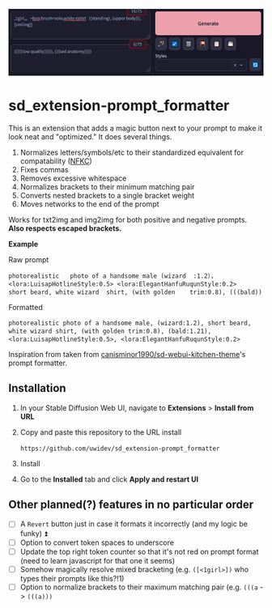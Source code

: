 ![Demonstration](/demo/demo.gif)
# sd_extension-prompt_formatter
This is an extension that adds a magic button next to your prompt to make it look neat and "optimized." It does several things.
1. Normalizes letters/symbols/etc to their standardized equivalent for compatability ([NFKC](https://en.wikipedia.org/wiki/Unicode_equivalence#Normal_forms))
2. Fixes commas 
3. Removes excessive whitespace
4. Normalizes brackets to their minimum matching pair
5. Converts nested brackets to a single bracket weight
6. Moves networks to the end of the prompt

Works for txt2img and img2img for both positive and negative prompts. **Also respects escaped brackets.**

**Example**

Raw prompt
```
photorealistic   photo of a handsome male (wizard  :1.2）， <lora:LuisapHotlineStyle:0.5> <lora:ElegantHanfuRuqunStyle:0.2>    short beard, white wizard  shirt, (with golden    trim:0.8), (((bald))
```

Formatted
```
photorealistic photo of a handsome male, (wizard:1.2), short beard, white wizard shirt, (with golden trim:0.8), (bald:1.21), <lora:LuisapHotlineStyle:0.5>, <lora:ElegantHanfuRuqunStyle:0.2>
```

Inspiration from taken from [canisminor1990/sd-webui-kitchen-theme](https://github.com/canisminor1990/sd-webui-kitchen-theme)'s prompt formatter.

## Installation
1. In your Stable Diffusion Web UI, navigate to **Extensions** > **Install from URL**
2. Copy and paste this repository to the URL install

	`https://github.com/uwidev/sd_extension-prompt_formatter`

3. Install
4. Go to the **Installed** tab and click **Apply and restart UI**

## Other planned(?) features in no particular order
- [ ] A `Revert` button just in case it formats it incorrectly (and my logic be funky) ⏫
- [ ] Option to convert token spaces to underscore
- [ ] Update the top right token counter so that it's not red on prompt format (need to learn javascript for that one it seems)
- [ ] Somehow magically resolve mixed bracketing (e.g. `([<1girl>])` who types their prompts like this?!1)
- [ ] Option to normalize brackets to their maximum matching pair (e.g. `(((a` -> `(((a)))`
